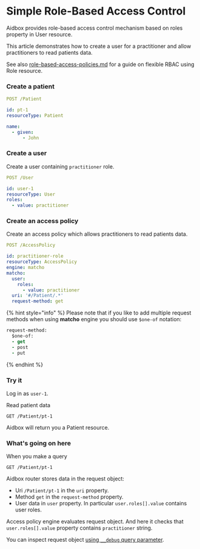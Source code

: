 # Simple Role-Based Access Control

Aidbox provides role-based access control mechanism based on roles property in User resource.

This article demonstrates how to create a user for a practitioner and allow practitioners to read patients data.

See also [role-based-access-policies.md](role-based-access-policies.md "mention") for a guide on flexible RBAC using Role resource.

### Create a patient

```yaml
POST /Patient

id: pt-1
resourceType: Patient

name:
  - given:
      - John
```

### Create a user

Create a user containing `practitioner` role.

```yaml
POST /User

id: user-1
resourceType: User
roles: 
  - value: practitioner
```

### Create an access policy

Create an access policy which allows practitioners to read patients data.

```yaml
POST /AccessPolicy

id: practitioner-role
resourceType: AccessPolicy
engine: matcho
matcho:
  user:
    roles:
      - value: practitioner
  uri: '#/Patient/.*'
  request-method: get
```

{% hint style="info" %}
Please note that if you like to add multiple request methods when using **matcho** engine you should use `$one-of` notation:

```clojure
request-method:
  $one-of:
  - get
  - post
  - put
```
{% endhint %}

### Try it

Log in as `user-1`.

Read patient data

```http
GET /Patient/pt-1
```

Aidbox will return you a Patient resource.

### What's going on here

When you make a query

```
GET /Patient/pt-1
```

Aidbox router stores data in the request object:

* Uri `/Patient/pt-1` in the `uri` property.
* Method `get` in the `request-method` property.
* User data in `user` property. In particular `user.roles[].value` contains user roles.

Access policy engine evaluates request object. And here it checks that `user.roles[].value` property contains `practitioner` string.

You can inspect request object [using `__debug` query parameter](../background-information/debug.md#\_\_debug-query-string-parameter).
